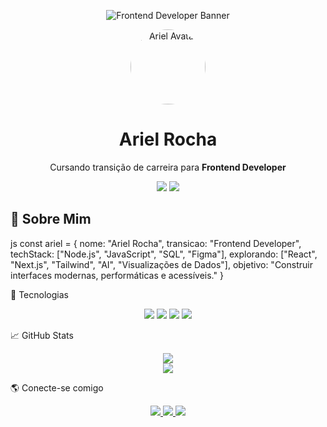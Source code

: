 <p align="center">
  <img src="assets/banner.png" alt="Frontend Developer Banner" />
</p>

<p align="center">
  <img src="assets/avatar.png" alt="Ariel Avatar" width="120" style="border-radius: 50%;" />
</p>

<h1 align="center">Ariel Rocha</h1>
<p align="center">Cursando transição de carreira para <strong>Frontend Developer</strong></p>

<p align="center">
  <img src="https://img.shields.io/github/followers/RochaAriel?style=social" />
  <img src="https://img.shields.io/github/stars/RochaAriel?style=social" />
</p>



## 🧠 Sobre Mim

js
const ariel = {
  nome: "Ariel Rocha",
  transicao: "Frontend Developer",
  techStack: ["Node.js", "JavaScript", "SQL", "Figma"],
  explorando: ["React", "Next.js", "Tailwind", "AI", "Visualizações de Dados"],
  objetivo: "Construir interfaces modernas, performáticas e acessíveis."
}

🧰 Tecnologias
<p align="center"> <img src="https://img.shields.io/badge/JavaScript-000?style=for-the-badge&logo=javascript&logoColor=white" /> <img src="https://img.shields.io/badge/React-000?style=for-the-badge&logo=react&logoColor=white" /> <img src="https://img.shields.io/badge/Node.js-000?style=for-the-badge&logo=node.js&logoColor=white" /> <img src="https://img.shields.io/badge/SQL-000?style=for-the-badge&logo=postgresql&logoColor=white" /> </p>


📈 GitHub Stats
<p align="center"> <img src="https://github-readme-stats.vercel.app/api?username=RochaAriel&show_icons=true&theme=dark&hide_border=true&title_color=ffffff&text_color=dddddd&icon_color=ffffff" /> <br/> <img src="https://github-readme-streak-stats.herokuapp.com?user=RochaAriel&theme=dark&hide_border=true&ring=ffffff&currStreakLabel=ffffff" /> </p>
🌎 Conecte-se comigo
<p align="center"> <a href="https://www.linkedin.com/in/arielroch" target="_blank"> <img src="https://img.shields.io/badge/LinkedIn-white?style=for-the-badge&logo=linkedin&logoColor=black"/> </a> <a href="mailto:seuemail@email.com"> <img src="https://img.shields.io/badge/Email-white?style=for-the-badge&logo=gmail&logoColor=black"/> </a> <a href="https://www.behance.net/arielroch" target="_blank"> <img src="https://img.shields.io/badge/Behance-white?style=for-the-badge&logo=behance&logoColor=black"/> </a> </p> 
